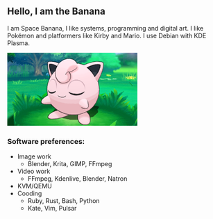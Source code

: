 ## Hello, I am the Banana
I am Space Banana, I like systems, programming and digital art. I like Pokémon and platformers like Kirby and Mario. I use Debian with KDE Plasma.

<img src="jigglypuff%202.png" width="300" />

### Software preferences:
- Image work
  - Blender, Krita, GIMP, FFmpeg
- Video work
  - FFmpeg, Kdenlive, Blender, Natron
- KVM/QEMU
- Cooding
  - Ruby, Rust, Bash, Python
  - Kate, Vim, Pulsar
